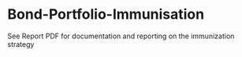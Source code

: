 # Bond-Portfolio-Immunisation

See Report PDF for documentation and reporting on the immunization strategy
